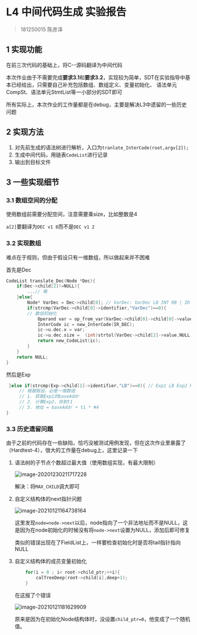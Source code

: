 # L4 中间代码生成 实验报告

> 181250015 陈彦泽

## 1 实现功能

在前三次代码的基础上，将C--源码翻译为中间代码

本次作业由于不需要完成**要求3.1**和**要求3.2**，实现较为简单，SDT在实验指导中基本已经给出，只需要自己补充包括数组、数组定义、变量初始化、 语法单元CompSt、语法单元StmtList等一小部分的SDT即可

所有实际上，本次作业的工作量都是在debug，主要是解决L3中遗留的一些历史问题

## 2 实现方法

1. 对先前生成的语法树进行解析，入口为`tranlate_InterCode(root,argv[2]);`
2. 生成中间代码，用链表`CodeList`进行记录
3. 输出到目标文件

## 3 一些实现细节

### 3.1 数组空间的分配

使用数组前需要分配空间，注意需要乘size，比如整数是4

`a[2]`要翻译为`DEC v1 8`而不是`DEC v1 2`

### 3.2 实现数组

难点在于规则，但由于假设只有一维数组，所以做起来并不困难

首先是Dec

```c
CodeList translate_Dec(Node *Dec){
    if(Dec->child[2]!=NULL){
		...// 略
    }else{
        Node* VarDec = Dec->child[0]; // VarDec: VarDec LB INT RB | ID
        if(strcmp(VarDec->child[0]->identifier,"VarDec")==0){
        // 数组初始化
            Operand var = op_from_var(VarDec->child[0]->child[0]->value); // 只可能是一维数组
            InterCode ic = new_InterCode(IR_DEC);
            ic->u.dec.x = var;
            ic->u.dec.size =  (int)strtol(VarDec->child[2]->value,NULL,10)*4;
            return new_CodeList(ic);
        }
    }
    return NULL;
}
```

然后是Exp

```c
 }else if(strcmp(Exp->child[1]->identifier,"LB")==0){ // Exp1 LB Exp2 RB
     // 根据假设，必是一维数组
     // 1. 获取Exp1的baseAddr
     // 2. 计算Exp2，存到t1
     // 3. 地址 = baseAddr + t1 * #4
}
```

### 3.3 历史遗留问题

由于之前的代码存在一些缺陷，恰巧没被测试用例发现，但在这次作业里暴露了（Hardtest-4），很大的工作量在debug上，这里记录一下

1. 语法树的子节点个数超过最大值（使用数组实现，有最大限制）

	![image-20201230211717228](C:\Users\admin\AppData\Roaming\Typora\typora-user-images\image-20201230211717228.png)

	解决：将`MAX_CHILD`调大即可

2. 自定义结构体的next指针问题

	![image-20210121164738164](C:\Users\admin\AppData\Roaming\Typora\typora-user-images\image-20210121164738164.png)

	这里发现`node=node->next`以后，node指向了一个非法地址而不是NULL，这是因为在node初始化的时候没有将`node->next`设置为NULL，添加后即可修复

	类似的错误出现在了FieldList上，一样要检查初始化时是否将tail指针指向NULL

3. 自定义结构体的成员变量初始化

	```c
	    for(i = 0 ; i< root->child_ptr;++i){
	        calTreeDeep(root->child[i],deep+1);
	    }
	```

	在这报了个错误

	![image-20210121181629909](C:\Users\admin\AppData\Roaming\Typora\typora-user-images\image-20210121181629909.png)

	原来是因为在初始化Node结构体时，没设置`child_ptr=0`，他变成了一个随机值。